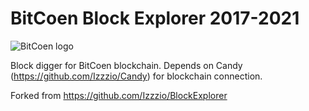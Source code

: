 # BitCoen Block Explorer 2017-2021

![BitCoen logo](http://bitcoen.io/img/logo.png)


Block digger for BitCoen blockchain. Depends on Candy (https://github.com/Izzzio/Candy) for blockchain connection.

Forked from https://github.com/Izzzio/BlockExplorer
